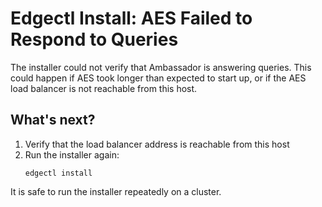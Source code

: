 # Edgectl Install: AES Failed to Respond to Queries
 
The installer could not verify that Ambassador is answering queries. This could happen if AES took longer than expected to start up, or if the AES load balancer is not reachable from this host.

## What's next?

1. Verify that the load balancer address is reachable from this host
2. Run the installer again:
   ```shell
   edgectl install
   ```

It is safe to run the installer repeatedly on a cluster.
